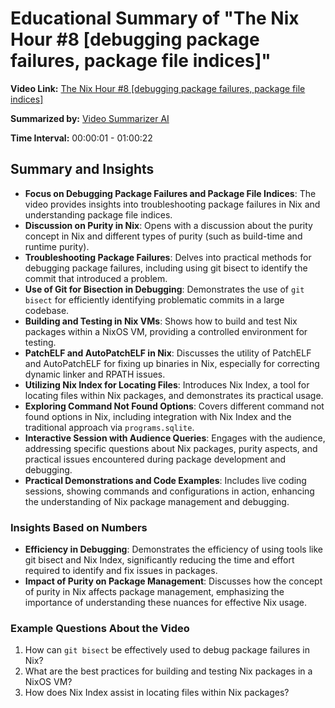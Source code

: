 
# Educational Summary of "The Nix Hour #8 [debugging package failures, package file indices]"

**Video Link:** [The Nix Hour #8 [debugging package failures, package file indices]](https://www.youtube.com/live/cfCqauM9ztM)

**Summarized by:** [Video Summarizer AI](https://chat.openai.com/g/g-GvcYCKPIH-video-summarizer-ai)

**Time Interval:** 00:00:01 - 01:00:22

## Summary and Insights

- **Focus on Debugging Package Failures and Package File Indices**: The video provides insights into troubleshooting package failures in Nix and understanding package file indices.
- **Discussion on Purity in Nix**: Opens with a discussion about the purity concept in Nix and different types of purity (such as build-time and runtime purity).
- **Troubleshooting Package Failures**: Delves into practical methods for debugging package failures, including using git bisect to identify the commit that introduced a problem.
- **Use of Git for Bisection in Debugging**: Demonstrates the use of `git bisect` for efficiently identifying problematic commits in a large codebase.
- **Building and Testing in Nix VMs**: Shows how to build and test Nix packages within a NixOS VM, providing a controlled environment for testing.
- **PatchELF and AutoPatchELF in Nix**: Discusses the utility of PatchELF and AutoPatchELF for fixing up binaries in Nix, especially for correcting dynamic linker and RPATH issues.
- **Utilizing Nix Index for Locating Files**: Introduces Nix Index, a tool for locating files within Nix packages, and demonstrates its practical usage.
- **Exploring Command Not Found Options**: Covers different command not found options in Nix, including integration with Nix Index and the traditional approach via `programs.sqlite`.
- **Interactive Session with Audience Queries**: Engages with the audience, addressing specific questions about Nix packages, purity aspects, and practical issues encountered during package development and debugging.
- **Practical Demonstrations and Code Examples**: Includes live coding sessions, showing commands and configurations in action, enhancing the understanding of Nix package management and debugging.

### Insights Based on Numbers

- **Efficiency in Debugging**: Demonstrates the efficiency of using tools like git bisect and Nix Index, significantly reducing the time and effort required to identify and fix issues in packages.
- **Impact of Purity on Package Management**: Discusses how the concept of purity in Nix affects package management, emphasizing the importance of understanding these nuances for effective Nix usage.

### Example Questions About the Video

1. How can `git bisect` be effectively used to debug package failures in Nix?
2. What are the best practices for building and testing Nix packages in a NixOS VM?
3. How does Nix Index assist in locating files within Nix packages?
